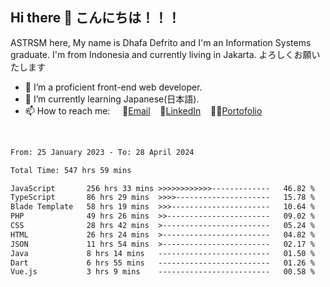## Hi there 👋 こんにちは！！！
ASTRSM here, My name is Dhafa Defrito and I'm an Information Systems graduate. I'm from Indonesia and currently living in Jakarta. よろしくお願いたします

- 🔭 I’m a proficient front-end web developer.
- 🌱 I’m currently learning Japanese(日本語).
- 📫 How to reach me: &nbsp;&nbsp;&nbsp;&nbsp;📧[Email](ddefrito@gmail.com)&nbsp;&nbsp;&nbsp;&nbsp;💼[LinkedIn](https://www.linkedin.com/in/dhafa-defrita-rama-yudistira-9357a9229/)&nbsp;&nbsp;&nbsp;&nbsp;👨‍🎨[Portofolio](https://ddefrito.vercel.app/)
<br>
<!-- <p align="left">
<a href="https://github.com/ASTRSM">
  <img height="180em" src="https://github-readme-stats-eight-theta.vercel.app/api?username=ASTRSM&show_icons=true&theme=dracula&include_all_commits=true&count_private=true"/>
  <img height="180em" src="https://github-readme-stats-eight-theta.vercel.app/api/top-langs/?username=ASTRSM&layout=compact&langs_count=8&theme=dracula"/>
</a>
</p> -->

<!--START_SECTION:waka-->

```txt
From: 25 January 2023 - To: 28 April 2024

Total Time: 547 hrs 59 mins

JavaScript       256 hrs 33 mins >>>>>>>>>>>>-------------   46.82 %
TypeScript       86 hrs 29 mins  >>>>---------------------   15.78 %
Blade Template   58 hrs 19 mins  >>>----------------------   10.64 %
PHP              49 hrs 26 mins  >>-----------------------   09.02 %
CSS              28 hrs 42 mins  >------------------------   05.24 %
HTML             26 hrs 24 mins  >------------------------   04.82 %
JSON             11 hrs 54 mins  >------------------------   02.17 %
Java             8 hrs 14 mins   -------------------------   01.50 %
Dart             6 hrs 55 mins   -------------------------   01.26 %
Vue.js           3 hrs 9 mins    -------------------------   00.58 %
```

<!--END_SECTION:waka-->
